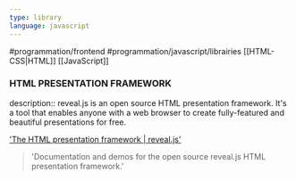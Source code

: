 ```yaml
---
type: library
language: javascript
---
```


#programmation/frontend 
#programmation/javascript/librairies
[[HTML-CSS|HTML]]
[[JavaScript]]

### HTML PRESENTATION FRAMEWORK

description:: reveal.js is an open source HTML presentation framework. It's a tool that enables anyone with a web browser to create fully-featured and beautiful presentations for free.

['The HTML presentation framework | reveal.js']('https://revealjs.com')
> 'Documentation and demos for the open source reveal.js HTML presentation framework.'
